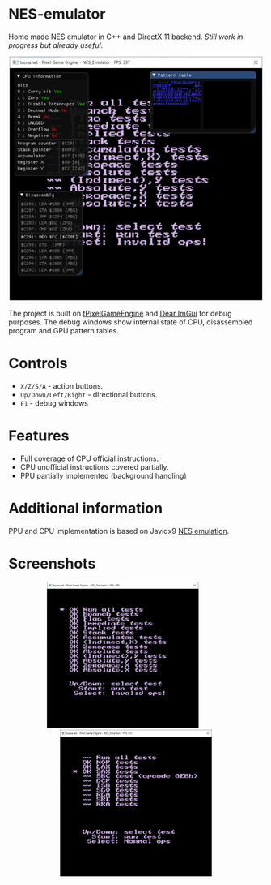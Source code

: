 # NES-emulator
Home made NES emulator in C++ and DirectX 11 backend. *Still work in progress but already useful*.

<p align="center">  
  <img src="doc/sc1.jpg">
</p>

The project is built on [tPixelGameEngine](https://github.com/tucna/tPixelGameEngine) and [Dear ImGui](https://github.com/ocornut/imgui) for debug purposes. The debug windows show internal state of CPU, disassembled program and GPU pattern tables.

# Controls
- `X/Z/S/A` - action buttons.
- `Up/Down/Left/Right` - directional buttons.
- `F1` - debug windows

# Features
- Full coverage of CPU official instructions.
- CPU unofficial instructions covered partially.
- PPU partially implemented (background handling)

# Additional information
PPU and CPU implementation is based on Javidx9 [NES emulation](https://github.com/OneLoneCoder/olcNES).

# Screenshots
<p align="center">  
  <img src="doc/sc2.jpg">&nbsp; &nbsp; &nbsp; &nbsp; &nbsp; &nbsp; &nbsp; <img src="doc/sc3.jpg">
</p>


